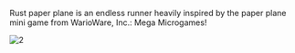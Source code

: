 Rust paper plane is an endless runner heavily inspired by the paper plane mini game from WarioWare, Inc.: Mega Microgames!

![2](https://github.com/Hardware7253/paper_plane/assets/77563973/37f5cd33-96be-4f5b-abe3-36e88eabca7a)

